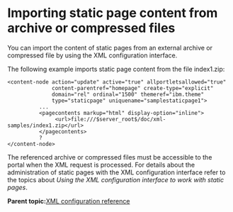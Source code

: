 # Importing static page content from archive or compressed files

You can import the content of static pages from an external archive or compressed file by using the XML configuration interface.

The following example imports static page content from the file index1.zip:

```
<content-node action="update" active="true" allportletsallowed="true" 
              content-parentref="homepage" create-type="explicit" 
              domain="rel" ordinal="1500" themeref="ibm.theme"
              type="staticpage" uniquename="samplestaticpage1">
          ...
          <pagecontents markup="html" display-option="inline">
               <url>file:///$server_root$/doc/xml-samples/index1.zip</url>
          </pagecontents>
          ?
</content-node>
```

The referenced archive or compressed files must be accessible to the portal when the XML request is processed. For details about the administration of static pages with the XML configuration interface refer to the topics about *Using the XML configuration interface to work with static pages*.

**Parent topic:**[XML configuration reference](../admin-system/adxmlref.md)

